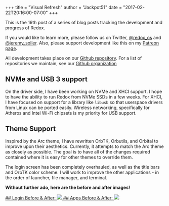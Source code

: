+++
title = "Visual Refresh"
author = "Jackpot51"
date = "2017-02-22T20:16:00-07:00"
+++

This is the 19th post of a series of blog posts tracking the development and progress of Redox.

If you would like to learn more, please follow us on Twitter, [@redox_os](https://twitter.com/redox_os) and [@jeremy_soller](https://twitter.com/jeremy_soller).
Also, please support development like this on my [Patreon page](https://patreon.com/redox_os).

All development takes place on our [Github repository](https://github.com/redox-os/redox). For a list of repositories we maintain,
see our [Github organization](https://github.com/redox-os)

## NVMe and USB 3 support

On the driver side, I have been working on NVMe and XHCI support. I hope to have the ability to run Redox
from NVMe SSDs in a few weeks. For XHCI, I have focused on support for a library like `libusb`
so that userspace drivers from Linux can be ported easily. Wireless networking, specifically for
Atheros and Intel Wi-Fi chipsets is my priority for USB support.

## Theme Support

Inspired by the Arc theme, I have rewritten OrbTK, Orbutils, and Orbital to improve upon their aesthetics.
Currently, it attempts to match the Arc theme as closely as possible. The goal is to have all of the
changes required contained where it is easy for other themes to override them.

The login screen has been completely overhauled, as well as the title bars and OrbTK color scheme.
I will work to improve the other applications - in the order of launcher, file manager, and terminal.

**Without further ado, here are the before and after images!**

<a href="https://imgur.com/xvT3eA1.png">
## Login Before &amp; After:
<img class="img-responsive" src="https://i.imgur.com/xvT3eA1.png"/>
</a>

<a href="https://imgur.com/XUsQ82U.png">
## Apps Before &amp; After:
<img class="img-responsive" src="https://i.imgur.com/XUsQ82U.png"/>
</a>
